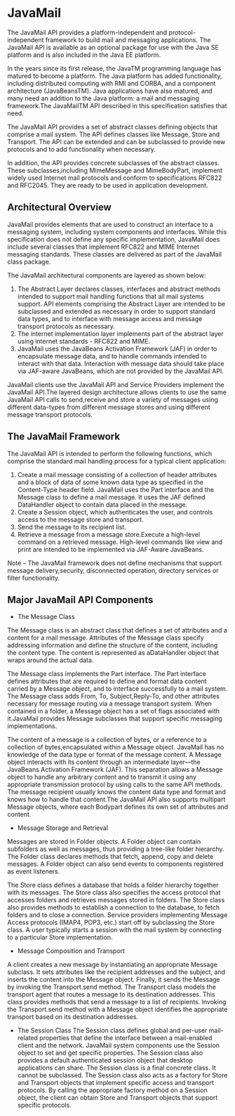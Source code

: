 # JavaMail

The JavaMail API provides a platform-independent and protocol-independent framework to build mail and messaging applications. The JavaMail API is available as an optional package for use with the Java SE platform and is also included in the Java EE platform.

In the years since its first release, the JavaTM programming language has matured to become a platform. The Java platform has added functionality, including distributed computing with RMI and CORBA, and a component architecture (JavaBeansTM). Java applications have also matured, and many need an addition to the Java platform: a mail and messaging framework.The JavaMailTM API described in this specification satisfies that need.

The JavaMail API provides a set of abstract classes defining objects that comprise a mail system. The API defines classes like Message, Store and Transport. The API can be extended and can be subclassed to provide new protocols and to add functionality when necessary.

In addition, the API provides concrete subclasses of the abstract classes. These subclasses,including MimeMessage and MimeBodyPart, implement widely used Internet mail protocols and conform to specifications RFC822 and RFC2045. They are ready to be used in application development.

## Architectural Overview

JavaMail provides elements that are used to construct an interface to a messaging system, including system components and interfaces. While this specification does not define any specific implementation, JavaMail does include several classes that implement RFC822 and MIME Internet messaging standards. These classes are delivered as part of the JavaMail class package.

The JavaMail architectural components are layered as shown below:

1. The Abstract Layer declares classes, interfaces and abstract methods intended to support mail handling functions that all mail systems support. API elements comprising the Abstract Layer are intended to be subclassed and extended as necessary in order to support standard data types, and to interface with message access and message transport protocols as necessary.
2. The internet implementation layer implements part of the abstract layer using internet standards - RFC822 and MIME.
3. JavaMail uses the JavaBeans Activation Framework (JAF) in order to encapsulate message data, and to handle commands intended to interact with that data. Interaction with message data should take place via JAF-aware JavaBeans, which are not provided by the JavaMail API.

JavaMail clients use the JavaMail API and Service Providers implement the JavaMail API.The layered design architecture allows clients to use the same JavaMail API calls to send,receive and store a variety of messages using different data-types from different message stores and using different message transport protocols.

## The JavaMail Framework

The JavaMail API is intended to perform the following functions, which comprise the standard mail handling process for a typical client application:

1. Create a mail message consisting of a collection of header attributes and a block of data of some known data type as specified in the Content-Type header field. JavaMail uses the Part interface and the Message class to define a mail message. It uses the JAF defined DataHandler object to contain data placed in the message.
2. Create a Session object, which authenticates the user, and controls access to the message store and transport.
3. Send the message to its recipient list.
4. Retrieve a message from a message store.Execute a high-level command on a retrieved message. High-level commands like view and print are intended to be implemented via JAF-Aware JavaBeans.

Note – The JavaMail framework does not define mechanisms that support message delivery,security, disconnected operation, directory services or filter functionality.

## Major JavaMail API Components

- The Message Class

The Message class is an abstract class that defines a set of attributes and a content for a mail message. Attributes of the Message class specify addressing information and define the structure of the content, including the content type. The content is represented as aDataHandler object that wraps around the actual data.

The Message class implements the Part interface. The Part interface defines attributes that are required to define and format data content carried by a Message object, and to interface successfully to a mail system. The Message class adds From, To, Subject,Reply-To, and other attributes necessary for message routing via a message transport system. When contained in a folder, a Message object has a set of flags associated with it.JavaMail provides Message subclasses that support specific messaging implementations.

The content of a message is a collection of bytes, or a reference to a collection of bytes,encapsulated within a Message object. JavaMail has no knowledge of the data type or format of the message content. A Message object interacts with its content through an intermediate layer—the JavaBeans Activation Framework (JAF). This separation allows a Message object to handle any arbitrary content and to transmit it using any appropriate transmission protocol by using calls to the same API methods. The message recipient usually knows the content data type and format and knows how to handle that content.The JavaMail API also supports multipart Message objects, where each Bodypart defines its own set of attributes and content.

- Message Storage and Retrieval

Messages are stored in Folder objects. A Folder object can contain subfolders as well as messages, thus providing a tree-like folder hierarchy. The Folder class declares methods that fetch, append, copy and delete messages. A Folder object can also send events to components registered as event listeners.

The Store class defines a database that holds a folder hierarchy together with its messages.
The Store class also specifies the access protocol that accesses folders and retrieves
messages stored in folders. The Store class also provides methods to establish a connection
to the database, to fetch folders and to close a connection. Service providers implementing
Message Access protocols (IMAP4, POP3, etc.) start off by subclassing the Store class. A
user typically starts a session with the mail system by connecting to a particular Store
implementation.

- Message Composition and Transport

A client creates a new message by instantiating an appropriate Message subclass. It sets
attributes like the recipient addresses and the subject, and inserts the content into the
Message object. Finally, it sends the Message by invoking the Transport.send
method.
The Transport class models the transport agent that routes a message to its destination
addresses. This class provides methods that send a message to a list of recipients. Invoking the
Transport.send method with a Message object identifies the appropriate transport based
on its destination addresses.

- The Session Class
The Session class defines global and per-user mail-related properties that define the
interface between a mail-enabled client and the network. JavaMail system components use the
Session object to set and get specific properties. The Session class also provides a default
authenticated session object that desktop applications can share. The Session class is a final
concrete class. It cannot be subclassed.
The Session class also acts as a factory for Store and Transport objects that implement
specific access and transport protocols. By calling the appropriate factory method on a
Session object, the client can obtain Store and Transport objects that support specific
protocols.
